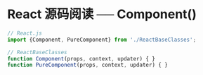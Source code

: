 # React 源码阅读 ── Component()

```javascript
// React.js
import {Component, PureComponent} from './ReactBaseClasses';

// ReactBaseClasses
function Component(props, context, updater) { }
function PureComponent(props, context, updater) { }
```